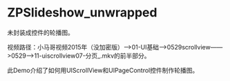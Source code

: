# ZPSlideshow_unwrapped
未封装成控件的轮播图。

视频路径：小马哥视频2015年（没加密版）——>01-UI基础——>0529scrollview——>0529——>11-uiscrollview07-分页_.mkv的前半部分。

此Demo介绍了如何用UIScrollView和UIPageControl控件制作轮播图。
